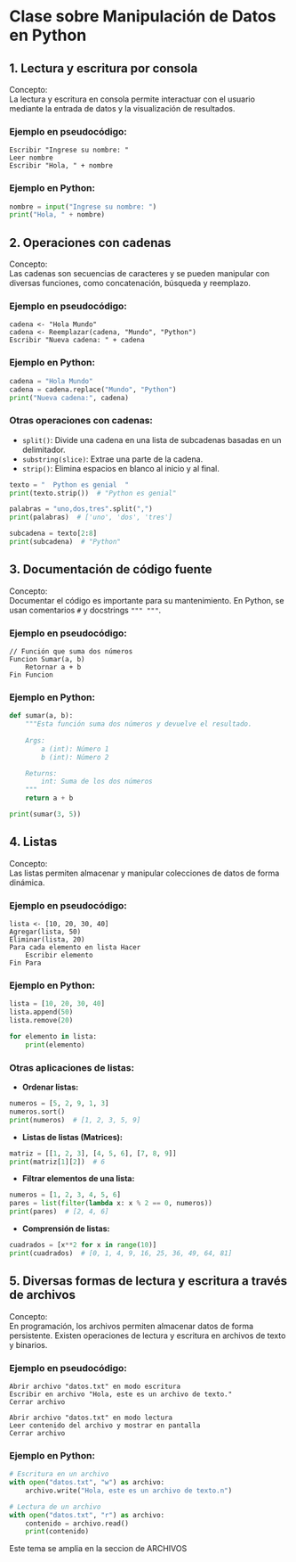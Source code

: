 # **Clase sobre Manipulación de Datos en Python**

## **1. Lectura y escritura por consola**

Concepto:  
La lectura y escritura en consola permite interactuar con el usuario mediante la entrada de datos y la visualización de resultados.

### **Ejemplo en pseudocódigo:**

```pseudocode
Escribir "Ingrese su nombre: "  
Leer nombre  
Escribir "Hola, " + nombre
```

### **Ejemplo en Python:**

```py
nombre = input("Ingrese su nombre: ")  
print("Hola, " + nombre)
```

## **2. Operaciones con cadenas**

Concepto:  
Las cadenas son secuencias de caracteres y se pueden manipular con diversas funciones, como concatenación, búsqueda y reemplazo.

### **Ejemplo en pseudocódigo:**

```pseudocode
cadena <- "Hola Mundo"  
cadena <- Reemplazar(cadena, "Mundo", "Python")  
Escribir "Nueva cadena: " + cadena
```

### **Ejemplo en Python:**

```py
cadena = "Hola Mundo"  
cadena = cadena.replace("Mundo", "Python")  
print("Nueva cadena:", cadena)
```

### **Otras operaciones con cadenas:**

- `split()`: Divide una cadena en una lista de subcadenas basadas en un delimitador.  
- `substring(slice)`: Extrae una parte de la cadena.
- `strip()`: Elimina espacios en blanco al inicio y al final.

```py
texto = "  Python es genial  "  
print(texto.strip())  # "Python es genial"

palabras = "uno,dos,tres".split(",")  
print(palabras)  # ['uno', 'dos', 'tres']

subcadena = texto[2:8]  
print(subcadena)  # "Python"
```

## **3. Documentación de código fuente**

Concepto:  
Documentar el código es importante para su mantenimiento. En Python, se usan comentarios `#` y docstrings `""" """`.

### **Ejemplo en pseudocódigo:**

```pseudocode
// Función que suma dos números  
Funcion Sumar(a, b)  
    Retornar a + b  
Fin Funcion
```

### **Ejemplo en Python:**

```py
def sumar(a, b):  
    """Esta función suma dos números y devuelve el resultado.
    
    Args:
        a (int): Número 1
        b (int): Número 2

    Returns:
        int: Suma de los dos números
    """  
    return a + b

print(sumar(3, 5))
```

## **4. Listas**

Concepto:  
Las listas permiten almacenar y manipular colecciones de datos de forma dinámica.

### **Ejemplo en pseudocódigo:**

```pseudocode
lista <- [10, 20, 30, 40]  
Agregar(lista, 50)  
Eliminar(lista, 20)  
Para cada elemento en lista Hacer  
    Escribir elemento  
Fin Para
```

### **Ejemplo en Python:**

```py
lista = [10, 20, 30, 40]  
lista.append(50)  
lista.remove(20)

for elemento in lista:  
    print(elemento)
```

### **Otras aplicaciones de listas:**

- **Ordenar listas:**  
```py
numeros = [5, 2, 9, 1, 3]  
numeros.sort()  
print(numeros)  # [1, 2, 3, 5, 9]  
```

- **Listas de listas (Matrices):**  
```py
matriz = [[1, 2, 3], [4, 5, 6], [7, 8, 9]]  
print(matriz[1][2])  # 6  
```

- **Filtrar elementos de una lista:**  
```py
numeros = [1, 2, 3, 4, 5, 6]  
pares = list(filter(lambda x: x % 2 == 0, numeros))  
print(pares)  # [2, 4, 6]  
```

- **Comprensión de listas:**  
```py
cuadrados = [x**2 for x in range(10)]  
print(cuadrados)  # [0, 1, 4, 9, 16, 25, 36, 49, 64, 81]  
```

## **5. Diversas formas de lectura y escritura a través de archivos**

Concepto:  
En programación, los archivos permiten almacenar datos de forma persistente. Existen operaciones de lectura y escritura en archivos de texto y binarios.

### **Ejemplo en pseudocódigo:**

```pseudocode
Abrir archivo "datos.txt" en modo escritura  
Escribir en archivo "Hola, este es un archivo de texto."  
Cerrar archivo

Abrir archivo "datos.txt" en modo lectura  
Leer contenido del archivo y mostrar en pantalla  
Cerrar archivo
```

### **Ejemplo en Python:**

```py
# Escritura en un archivo  
with open("datos.txt", "w") as archivo:  
    archivo.write("Hola, este es un archivo de texto.n")

# Lectura de un archivo  
with open("datos.txt", "r") as archivo:  
    contenido = archivo.read()  
    print(contenido)
```

Este tema se amplia en la seccion de  ARCHIVOS